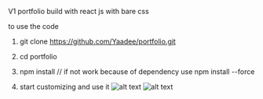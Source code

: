 V1 portfolio build with react js 
with bare css 

to use the code 

1) git clone https://github.com/Yaadee/portfolio.git

2) cd portfolio
3) npm install  //  if  not work because of dependency use   npm install --force
4) start customizing and use it
![alt text](home.png)
![alt text](about.png)

